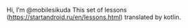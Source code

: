 Hi, I’m @mobilesikuda
This set of lessons (https://startandroid.ru/en/lessons.html) translated by kotlin.
